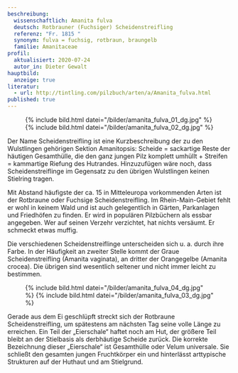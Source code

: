 ```yaml
---
beschreibung:
  wissenschaftlich: Amanita fulva
  deutsch: Rotbrauner (Fuchsiger) Scheidenstreifling
  referenz: "Fr. 1815 "
  synonym: fulva = fuchsig, rotbraun, braungelb
  familie: Amanitaceae
profil:
  aktualisiert: 2020-07-24
  autor_in: Dieter Gewalt
hauptbild:
  anzeige: true
literatur:
  - url: http://tintling.com/pilzbuch/arten/a/Amanita_fulva.html
published: true
---
```

<figure class="standard">
  {% include bild.html datei="/bilder/amanita_fulva_01_dg.jpg" %}
  {% include bild.html datei="/bilder/amanita_fulva_02_dg.jpg" %}
</figure>

Der Name Scheidenstreifling ist eine Kurzbeschreibung der zu den Wulstlingen gehörigen Sektion Amanitopsis: Scheide = sackartige Reste der häutigen Gesamthülle, die den ganz jungen Pilz komplett umhüllt + Streifen = kammartige Riefung des Hutrandes. Hinzuzufügen wäre noch, dass Scheidenstreiflinge im Gegensatz zu den übrigen Wulstlingen keinen Stielring tragen.

Mit Abstand häufigste der ca. 15 in Mitteleuropa vorkommenden Arten ist der Rotbraune oder Fuchsige Scheidenstreifling. Im Rhein-Main-Gebiet fehlt er wohl in keinem Wald und ist auch gelegentlich in Gärten, Parkanlagen und Friedhöfen zu finden. Er wird in populären Pilzbüchern als essbar angegeben. Wer auf seinen Verzehr verzichtet, hat nichts versäumt. Er schmeckt etwas muffig.

Die verschiedenen Scheidenstreiflinge unterscheiden sich u. a. durch ihre Farbe. In der Häufigkeit an zweiter Stelle kommt der Graue Scheidenstreifling (Amanita vaginata), an dritter der Orangegelbe (Amanita crocea). Die übrigen sind wesentlich seltener und nicht immer leicht zu bestimmen.

<figure class="standard">
  {% include bild.html datei="/bilder/amanita_fulva_04_dg.jpg" %}
  {% include bild.html datei="/bilder/amanita_fulva_03_dg.jpg" %}
</figure>

Gerade aus dem Ei geschlüpft streckt sich der Rotbraune Scheidenstreifling, um spätestens am nächsten Tag seine volle Länge zu erreichen. Ein Teil der „Eierschale“ haftet noch am Hut, der größere Teil bleibt an der Stielbasis als derbhäutige Scheide zurück. Die korrekte Bezeichnung dieser „Eierschale“ ist Gesamthülle oder Velum universale. Sie schließt den gesamten jungen Fruchtkörper ein und hinterlässt arttypische Strukturen auf der Huthaut und am Stielgrund.